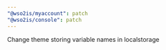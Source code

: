 ```yaml
---
"@wso2is/myaccount": patch
"@wso2is/console": patch
---
```


Change theme storing variable names in localstorage
